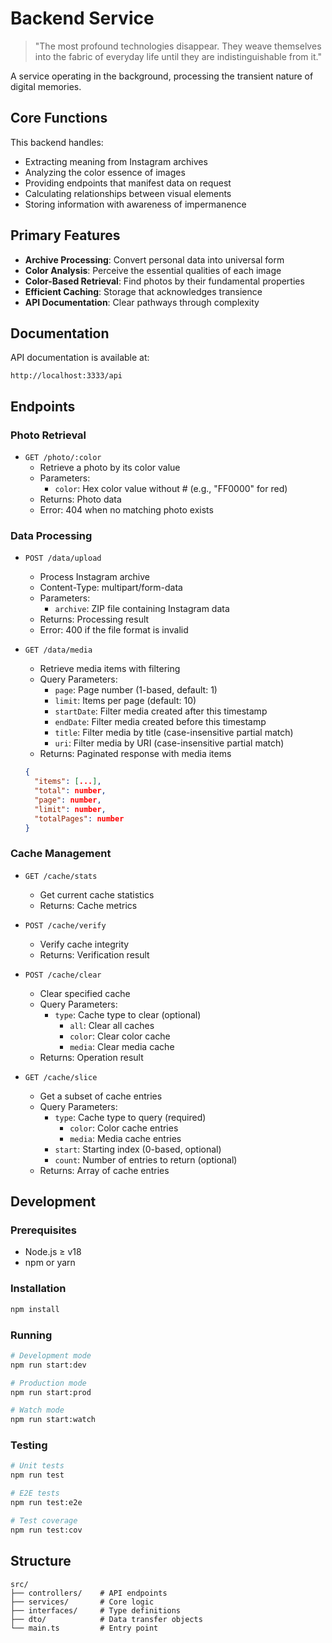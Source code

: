# Backend Service

> "The most profound technologies disappear. They weave themselves into the fabric of everyday life until they are indistinguishable from it."

A service operating in the background, processing the transient nature of digital memories.

## Core Functions

This backend handles:
- Extracting meaning from Instagram archives
- Analyzing the color essence of images
- Providing endpoints that manifest data on request
- Calculating relationships between visual elements
- Storing information with awareness of impermanence

## Primary Features

- **Archive Processing**: Convert personal data into universal form
- **Color Analysis**: Perceive the essential qualities of each image
- **Color-Based Retrieval**: Find photos by their fundamental properties
- **Efficient Caching**: Storage that acknowledges transience
- **API Documentation**: Clear pathways through complexity

## Documentation

API documentation is available at:
```
http://localhost:3333/api
```

## Endpoints

### Photo Retrieval

- `GET /photo/:color`
  - Retrieve a photo by its color value
  - Parameters:
    - `color`: Hex color value without # (e.g., "FF0000" for red)
  - Returns: Photo data
  - Error: 404 when no matching photo exists

### Data Processing

- `POST /data/upload`
  - Process Instagram archive
  - Content-Type: multipart/form-data
  - Parameters:
    - `archive`: ZIP file containing Instagram data
  - Returns: Processing result
  - Error: 400 if the file format is invalid

- `GET /data/media`
  - Retrieve media items with filtering
  - Query Parameters:
    - `page`: Page number (1-based, default: 1)
    - `limit`: Items per page (default: 10)
    - `startDate`: Filter media created after this timestamp
    - `endDate`: Filter media created before this timestamp
    - `title`: Filter media by title (case-insensitive partial match)
    - `uri`: Filter media by URI (case-insensitive partial match)
  - Returns: Paginated response with media items
  ```json
  {
    "items": [...],
    "total": number,
    "page": number,
    "limit": number,
    "totalPages": number
  }
  ```

### Cache Management

- `GET /cache/stats`
  - Get current cache statistics
  - Returns: Cache metrics

- `POST /cache/verify`
  - Verify cache integrity
  - Returns: Verification result

- `POST /cache/clear`
  - Clear specified cache
  - Query Parameters:
    - `type`: Cache type to clear (optional)
      - `all`: Clear all caches
      - `color`: Clear color cache
      - `media`: Clear media cache
  - Returns: Operation result

- `GET /cache/slice`
  - Get a subset of cache entries
  - Query Parameters:
    - `type`: Cache type to query (required)
      - `color`: Color cache entries
      - `media`: Media cache entries
    - `start`: Starting index (0-based, optional)
    - `count`: Number of entries to return (optional)
  - Returns: Array of cache entries

## Development

### Prerequisites

- Node.js ≥ v18
- npm or yarn

### Installation

```bash
npm install
```

### Running

```bash
# Development mode
npm run start:dev

# Production mode
npm run start:prod

# Watch mode
npm run start:watch
```

### Testing

```bash
# Unit tests
npm run test

# E2E tests
npm run test:e2e

# Test coverage
npm run test:cov
```

## Structure

```
src/
├── controllers/    # API endpoints
├── services/       # Core logic
├── interfaces/     # Type definitions
├── dto/            # Data transfer objects
└── main.ts         # Entry point
```
